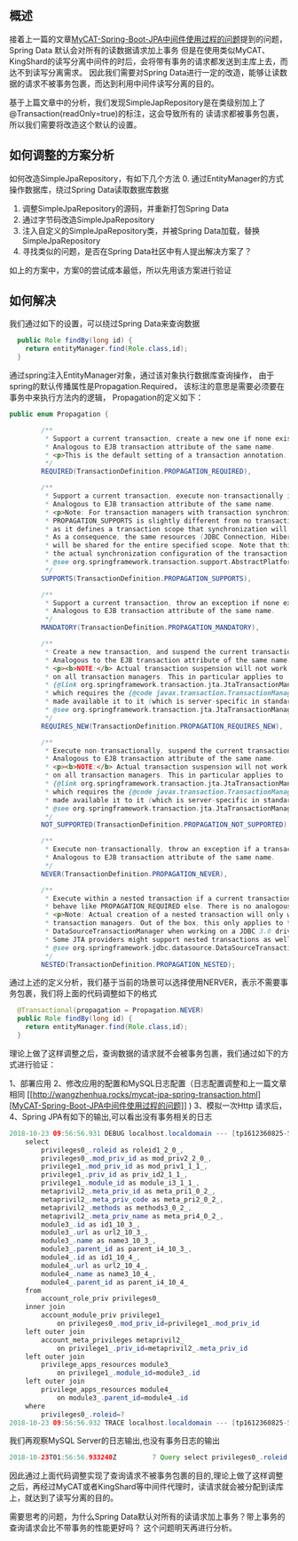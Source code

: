 ## 概述

接着上一篇的文章[MyCAT-Spring-Boot-JPA中间件使用过程的问题](http://wangzhenhua.rocks/zh-hans/node/6)提到的问题，Spring Data 默认会对所有的读数据请求加上事务
但是在使用类似MyCAT、KingShard的读写分离中间件的时后，会将带有事务的请求都发送到主库上去，而达不到读写分离需求。
因此我们需要对Spring Data进行一定的改造，能够让读数据的请求不被事务包裹，而达到利用中间件读写分离的目的。

基于上篇文章中的分析，我们发现SimpleJapRepository是在类级别加上了@Transaction(readOnly=true)的标注，这会导致所有的
读请求都被事务包裹，所以我们需要将改造这个默认的设置。

## 如何调整的方案分析

如何改造SimpleJpaRepository，有如下几个方法
0. 通过EntityManager的方式操作数据库，绕过Spring Data读取数据库数据
1. 调整SimpleJpaRepository的源码，并重新打包Spring Data
2. 通过字节码改造SimpleJpaRepository
3. 注入自定义的SimpleJpaRepository类，并被Spring Data加载，替换SimpleJpaRepository
4. 寻找类似的问题，是否在Spring Data社区中有人提出解决方案了？

如上的方案中，方案0的尝试成本最低，所以先用该方案进行验证

## 如何解决

我们通过如下的设置，可以绕过Spring Data来查询数据

```java
  public Role findBy(long id) {
    return entityManager.find(Role.class,id);
  }
```

通过spring注入EntityManager对象，通过该对象执行数据库查询操作，
由于spring的默认传播属性是Propagation.Required，
该标注的意思是需要必须要在事务中来执行方法内的逻辑，
Propagation的定义如下：
```java
public enum Propagation {

        /**
         * Support a current transaction, create a new one if none exists.
         * Analogous to EJB transaction attribute of the same name.
         * <p>This is the default setting of a transaction annotation.
         */
        REQUIRED(TransactionDefinition.PROPAGATION_REQUIRED),

        /**
         * Support a current transaction, execute non-transactionally if none exists.
         * Analogous to EJB transaction attribute of the same name.
         * <p>Note: For transaction managers with transaction synchronization,
         * PROPAGATION_SUPPORTS is slightly different from no transaction at all,
         * as it defines a transaction scope that synchronization will apply for.
         * As a consequence, the same resources (JDBC Connection, Hibernate Session, etc)
         * will be shared for the entire specified scope. Note that this depends on
         * the actual synchronization configuration of the transaction manager.
         * @see org.springframework.transaction.support.AbstractPlatformTransactionManager#setTransactionSynchronization
         */
        SUPPORTS(TransactionDefinition.PROPAGATION_SUPPORTS),

        /**
         * Support a current transaction, throw an exception if none exists.
         * Analogous to EJB transaction attribute of the same name.
         */
        MANDATORY(TransactionDefinition.PROPAGATION_MANDATORY),

        /**
         * Create a new transaction, and suspend the current transaction if one exists.
         * Analogous to the EJB transaction attribute of the same name.
         * <p><b>NOTE:</b> Actual transaction suspension will not work out-of-the-box
         * on all transaction managers. This in particular applies to
         * {@link org.springframework.transaction.jta.JtaTransactionManager},
         * which requires the {@code javax.transaction.TransactionManager} to be
         * made available it to it (which is server-specific in standard Java EE).
         * @see org.springframework.transaction.jta.JtaTransactionManager#setTransactionManager
         */
        REQUIRES_NEW(TransactionDefinition.PROPAGATION_REQUIRES_NEW),

        /**
         * Execute non-transactionally, suspend the current transaction if one exists.
         * Analogous to EJB transaction attribute of the same name.
         * <p><b>NOTE:</b> Actual transaction suspension will not work out-of-the-box
         * on all transaction managers. This in particular applies to
         * {@link org.springframework.transaction.jta.JtaTransactionManager},
         * which requires the {@code javax.transaction.TransactionManager} to be
         * made available it to it (which is server-specific in standard Java EE).
         * @see org.springframework.transaction.jta.JtaTransactionManager#setTransactionManager
         */
        NOT_SUPPORTED(TransactionDefinition.PROPAGATION_NOT_SUPPORTED),

        /**
         * Execute non-transactionally, throw an exception if a transaction exists.
         * Analogous to EJB transaction attribute of the same name.
         */
        NEVER(TransactionDefinition.PROPAGATION_NEVER),

        /**
         * Execute within a nested transaction if a current transaction exists,
         * behave like PROPAGATION_REQUIRED else. There is no analogous feature in EJB.
         * <p>Note: Actual creation of a nested transaction will only work on specific
         * transaction managers. Out of the box, this only applies to the JDBC
         * DataSourceTransactionManager when working on a JDBC 3.0 driver.
         * Some JTA providers might support nested transactions as well.
         * @see org.springframework.jdbc.datasource.DataSourceTransactionManager
         */
        NESTED(TransactionDefinition.PROPAGATION_NESTED);
```

通过上述的定义分析，我们基于当前的场景可以选择使用NERVER，表示不需要事务包裹，我们将上面的代码调整如下的格式
```java
  @Transactional(propagation = Propagation.NEVER)
  public Role findBy(long id) {
    return entityManager.find(Role.class,id);
  }
```

理论上做了这样调整之后，查询数据的请求就不会被事务包裹，我们通过如下的方式进行验证：

1、部署应用
2、修改应用的配置和MySQL日志配置（日志配置调整和上一篇文章相同 [[http://wangzhenhua.rocks/mycat-jpa-spring-transaction.html][MyCAT-Spring-Boot-JPA中间件使用过程的问题]] )
3、模拟一次Http 请求后，
4、Spring JPA有如下的输出,可以看出没有事务相关的日志
```java
2018-10-23 09:56:56.931 DEBUG localhost.localdomain --- [tp1612360825-51] o.h.SQL                                  :
    select
        privileges0_.roleid as roleid1_2_0_,
        privileges0_.mod_priv_id as mod_priv2_2_0_,
        privilege1_.mod_priv_id as mod_priv1_1_1_,
        privilege1_.priv_id as priv_id2_1_1_,
        privilege1_.module_id as module_i3_1_1_,
        metaprivil2_.meta_priv_id as meta_pri1_0_2_,
        metaprivil2_.meta_priv_code as meta_pri2_0_2_,
        metaprivil2_.methods as methods3_0_2_,
        metaprivil2_.meta_priv_name as meta_pri4_0_2_,
        module3_.id as id1_10_3_,
        module3_.url as url2_10_3_,
        module3_.name as name3_10_3_,
        module3_.parent_id as parent_i4_10_3_,
        module4_.id as id1_10_4_,
        module4_.url as url2_10_4_,
        module4_.name as name3_10_4_,
        module4_.parent_id as parent_i4_10_4_
    from
        account_role_priv privileges0_
    inner join
        account_module_priv privilege1_
            on privileges0_.mod_priv_id=privilege1_.mod_priv_id
    left outer join
        account_meta_privileges metaprivil2_
            on privilege1_.priv_id=metaprivil2_.meta_priv_id
    left outer join
        privilege_apps_resources module3_
            on privilege1_.module_id=module3_.id
    left outer join
        privilege_apps_resources module4_
            on module3_.parent_id=module4_.id
    where
        privileges0_.roleid=?
2018-10-23 09:56:56.932 TRACE localhost.localdomain --- [tp1612360825-51] o.h.t.d.s.BasicBinder                    : binding parameter [1] as [BIGINT] - [3]
```

我们再观察MySQL Server的日志输出,也没有事务日志的输出
```java
2018-10-23T01:56:56.933240Z         7 Query	select privileges0_.roleid as roleid1_2_0_, privileges0_.mod_priv_id as mod_priv2_2_0_, privilege1_.mod_priv_id as mod_priv1_1_1_, privilege1_.priv_id as priv_id2_1_1_, privilege1_.module_id as module_i3_1_1_, metaprivil2_.meta_priv_id as meta_pri1_0_2_, metaprivil2_.meta_priv_code as meta_pri2_0_2_, metaprivil2_.methods as methods3_0_2_, metaprivil2_.meta_priv_name as meta_pri4_0_2_, module3_.id as id1_10_3_, module3_.url as url2_10_3_, module3_.name as name3_10_3_, module3_.parent_id as parent_i4_10_3_, module4_.id as id1_10_4_, module4_.url as url2_10_4_, module4_.name as name3_10_4_, module4_.parent_id as parent_i4_10_4_ from account_role_priv privileges0_ inner join account_module_priv privilege1_ on privileges0_.mod_priv_id=privilege1_.mod_priv_id left outer join account_meta_privileges metaprivil2_ on privilege1_.priv_id=metaprivil2_.meta_priv_id left outer join privilege_apps_resources module3_ on privilege1_.module_id=module3_.id left outer join privilege_apps_resources module4_ on module3_.parent_id=module4_.id where privileges0_.roleid=3
```

因此通过上面代码调整实现了查询请求不被事务包裹的目的,理论上做了这样调整之后，再经过MyCAT或者KingShard等中间件代理时，读请求就会被分配到读库上，就达到了读写分离的目的。


需要思考的问题，为什么Spring Data默认对所有的读请求加上事务？带上事务的查询请求会比不带事务的性能更好吗？
这个问题明天再进行分析。
